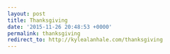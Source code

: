 ```yaml
---
layout: post
title: Thanksgiving
date: '2015-11-26 20:48:53 +0000'
permalink: thanksgiving
redirect_to: http://kylealanhale.com/thanksgiving
---
```

